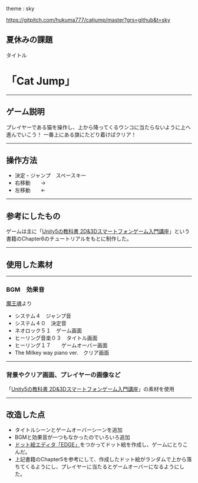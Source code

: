 theme : sky

https://gitpitch.com/hukuma777/catjump/master?grs=github&t=sky
## 夏休みの課題

  タイトル
 # 「Cat Jump」
---

 ## ゲーム説明
 プレイヤーである猫を操作し、上から降ってくるウンコに当たらないように上へ進んでいこう！
 一番上にある旗にたどり着けばクリア！
 
---
 ## 操作方法
 - 決定・ジャンプ　スペースキー
 - 右移動　　→
 - 左移動　　←
---



 ## 参考にしたもの
 
 ゲームは主に「[Unity5の教科書 2D&3Dスマートフォンゲーム入門講座](https://www.amazon.co.jp/Unity5%E3%81%AE%E6%95%99%E7%A7%91%E6%9B%B8-2D-3D%E3%82%B9%E3%83%9E%E3%83%BC%E3%83%88%E3%83%95%E3%82%A9%E3%83%B3%E3%82%B2%E3%83%BC%E3%83%A0%E5%85%A5%E9%96%80%E8%AC%9B%E5%BA%A7-Entertainment-IDEA/dp/4797386797/ref=sr_1_2?s=books&ie=UTF8&qid=1504441827&sr=1-2&keywords=unity%E3%80%80%E6%95%99%E7%A7%91%E6%9B%B8)」という書籍のChapter6のチュートリアルをもとに制作した。

---
 
 ## 使用した素材

---
 ### BGM　効果音
 
  [魔王魂](http://maoudamashii.jokersounds.com/)より
- システム４　ジャンプ音
- システム４０　決定音
- ネオロック５１　ゲーム画面
- ヒーリング音楽０３　タイトル画面
- ヒーリング１７　　ゲームオーバー画面
- The Milkey way piano ver.　クリア画面


---
### 背景やクリア画面、プレイヤーの画像など
「[Unity5の教科書 2D&3Dスマートフォンゲーム入門講座](https://www.amazon.co.jp/Unity5%E3%81%AE%E6%95%99%E7%A7%91%E6%9B%B8-2D-3D%E3%82%B9%E3%83%9E%E3%83%BC%E3%83%88%E3%83%95%E3%82%A9%E3%83%B3%E3%82%B2%E3%83%BC%E3%83%A0%E5%85%A5%E9%96%80%E8%AC%9B%E5%BA%A7-Entertainment-IDEA/dp/4797386797/ref=sr_1_2?s=books&ie=UTF8&qid=1504441827&sr=1-2&keywords=unity%E3%80%80%E6%95%99%E7%A7%91%E6%9B%B8)」の素材を使用


---
## 改造した点

 - タイトルシーンとゲームオーバーシーンを追加
 - BGMと効果音が一つもなかったのでいろいろ追加
 - [ドット絵エディタ「EDGE」](http://takabosoft.com/edge)をつかってドット絵を作成し、ゲームにとりこんだ。
 - 上記書籍のChapter5を参考にして、作成したドット絵がランダムで上から落ちてくるようにし、プレイヤーに当たるとゲームオーバーになるようにした。
 

